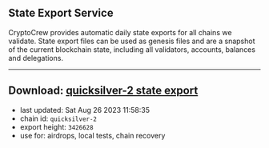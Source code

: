 ## State Export Service
CryptoCrew provides automatic daily state exports for all chains we validate. State export files can be used as genesis files and are a snapshot of the current blockchain state, including all validators, accounts, balances and delegations.

---
**Download: [quicksilver-2 state export](https://dl.ccvalidators.com/SERVICE/quicksilver/quicksilver-2_export_3426628.json)**
---

- last updated: Sat Aug 26 2023 11:58:35
- chain id: `quicksilver-2`
- export height: `3426628`
- use for: airdrops, local tests, chain recovery
